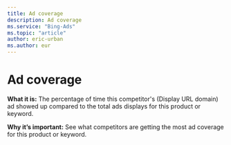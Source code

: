```yaml
---
title: Ad coverage
description: Ad coverage
ms.service: "Bing-Ads"
ms.topic: "article"
author: eric-urban
ms.author: eur
---
```


# Ad coverage

**What it is:**  The percentage of time this competitor's (Display URL domain) ad showed up compared to the total ads displays for this product or keyword.

**Why it’s important:**  See what competitors are getting the most ad coverage for this product or keyword.



